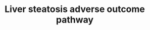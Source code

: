 ---
annotations:
- type: Cell Type Ontology
  value: hepatocyte
- type: Disease Ontology
  value: fatty liver disease
authors:
- JJvdHeijden
- AlexanderPico
- Marvin M2
- Jkearns445
- ChesdeWindt
- Eweitz
- Finterly
description: 'This liver steatosis AOP starts from the top with different molecular
  initiating events going down towards liver steatosis. The black nodes are Key Events
  and green nodes are molecular pathways.   Adverse outcome pathway liver steatosis;
  the accumulation of lipids in hepatocytes, caused either by over-nutrition, visceral
  obesity, metabolic syndrome, or environmental toxins. Liver steatosis can be divided
  into three main categories: alcoholic liver disease (ALD), non-alcoholic  liver
  disease (NAFLD), and toxicant-associated liver disease (TAFLD).[https://pubmed.ncbi.nlm.nih.gov/28210688/
  Review on liver steatosis]'
last-edited: 2021-06-23
organisms:
- Homo sapiens
redirect_from:
- /index.php/Pathway:WP4010
- /instance/WP4010
schema-jsonld:
- '@context': https://schema.org/
  '@id': https://wikipathways.github.io/pathways/WP4010.html
  '@type': Dataset
  creator:
    '@type': Organization
    name: WikiPathways
  description: 'This liver steatosis AOP starts from the top with different molecular
    initiating events going down towards liver steatosis. The black nodes are Key
    Events and green nodes are molecular pathways.   Adverse outcome pathway liver
    steatosis; the accumulation of lipids in hepatocytes, caused either by over-nutrition,
    visceral obesity, metabolic syndrome, or environmental toxins. Liver steatosis
    can be divided into three main categories: alcoholic liver disease (ALD), non-alcoholic  liver
    disease (NAFLD), and toxicant-associated liver disease (TAFLD).[https://pubmed.ncbi.nlm.nih.gov/28210688/
    Review on liver steatosis]'
  keywords:
  - 'KE474: Down Regulation, HMGCS2'
  - 'KE89: Synthesis, De Novo FA'
  - 'KE116: Activation, FAS'
  - 'KE1214: Altered gene expression specific to CAR activation, Hepatocytes'
  - PPAR Beta/Delta pathway
  - 'KE227: Activation, PPARα'
  - 'KE291: Accumulation, Triglyceride'
  - AMP-activated Protein Kinase (AMPK) Signaling
  - 'KE66: Activation, ChREBP'
  - 'KE264: Activation, SREBP-1c'
  - Foxa2 Pathway
  - 'KE245: Activation, PXR/SXR'
  - 'KE167: Activation, LXR'
  - Angiopoietin Like Protein 8 Regulatory Pathway
  - NRF2 pathway
  - Fatty Acid Biosynthesis
  - 'KE258: Activation, SCD-1'
  - 'KE115: Increase, FA Influx'
  - Lipid Metabolism Pathway
  - Fatty acid transporters
  - Liver X Receptor Pathway
  - Branched-chain amino acid catabolism
  - Pregnane X Receptor pathway
  - 'KE10106: Fatty Acid Lysis'
  - 'KE466: Up Regulation, LDLR (low density lipoprotein receptor)'
  - Constitutive Androstane Receptor Pathway
  - 'KE345: Liver steatosis'
  - 'KE472: Down Regulation, CPT1A'
  - Aryl Hydrocarbon Receptor Netpath
  - Farnesoid X Receptor Pathway
  - Metabolic pathway of LDL
  - Cholesterol metabolism
  - 'KE140: Decreased, HSD17B10 expression'
  - KE54 Up Regulation, CD36
  - 'KE478: Activation, NRF2'
  - PPAR Gamma Pathway
  - 'KE228: demethylation, PPARg promoter'
  - 'KE471: Inhibition, FoxA2'
  - 'KE18: Activation, AhR'
  - Mitochondrial LC-Fatty Acid Beta-Oxidation
  - 'KE479: Activation, NR1H4'
  - 'KE232: Decreased, PPAR-beta activation'
  - PPAR Alpha Pathway
  - Sterol Regulatory Element-Binding Proteins (SREBP) signalling
  - 'KE860: Decreased, Mitochondrial Fatty Acid Beta Oxidation'
  license: CC0
  name: Liver steatosis adverse outcome pathway
seo: CreativeWork
title: Liver steatosis adverse outcome pathway
wpid: WP4010
---